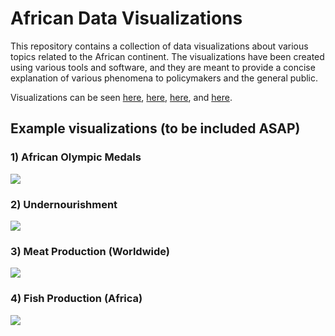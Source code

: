 # African Data Visualizations

This repository contains a collection of data visualizations about various topics related to the African continent. 
The visualizations have been created using various tools and software, and they are meant to provide a concise explanation of various phenomena to policymakers and the general public.

Visualizations can be seen [here](https://linktr.ee/afro_dataviz), [here](https://www.instagram.com/afro_dataviz/), [here](https://twitter.com/afro_dataviz), and [here](https://www.tiktok.com/@afro_dataviz).

## Example visualizations (to be included ASAP)

### 1) African Olympic Medals 

![](https://github.com/wokech/afrodataviz/blob/master/sub_pro_9_olympics/images/africa_olympic_medals_square.png)

### 2) Undernourishment

![](https://github.com/wokech/afrodataviz/blob/master/sub_pro_13_agriculture_owid/images/undernourished_region.png)

### 3) Meat Production (Worldwide)

![](https://github.com/wokech/afrodataviz/blob/master/sub_pro_13_agriculture_owid/images/continent_meat_1.png)

### 4) Fish Production (Africa)

![](https://github.com/wokech/afrodataviz/blob/master/sub_pro_13_agriculture_owid/images/africa_segment_fish.png)
